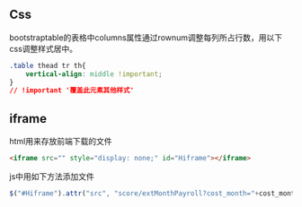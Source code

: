 ## Css

bootstraptable的表格中columns属性通过rownum调整每列所占行数，用以下css调整样式居中。

```css
.table thead tr th{
    vertical-align: middle !important;
}
// !important '覆盖此元素其他样式'
```



## iframe

html用来存放前端下载的文件

```html
<iframe src="" style="display: none;" id="Hiframe"></iframe>
```

js中用如下方法添加文件

```javascript
$("#Hiframe").attr("src", "score/extMonthPayroll?cost_month="+cost_month);
```